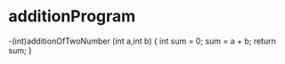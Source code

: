 # additionProgram

-(int)additionOfTwoNumber (int a,int b) {
 int sum = 0;
 sum = a + b;
 return sum;
 }
 
